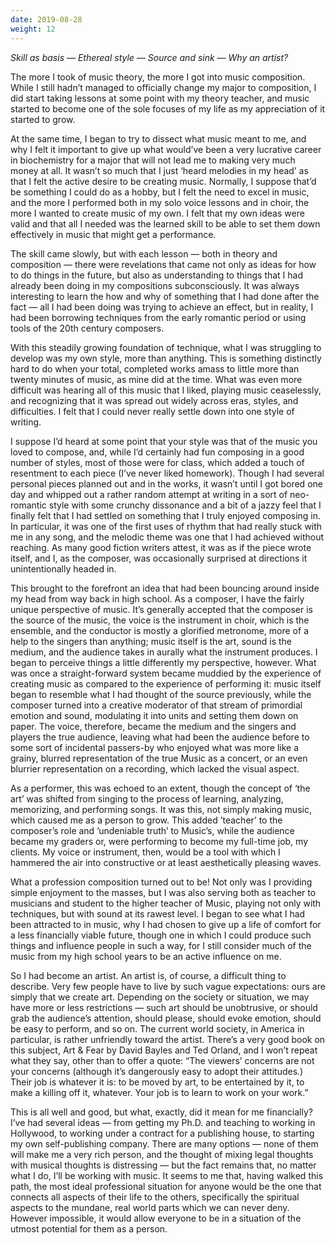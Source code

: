 ```yaml
---
date: 2019-08-28
weight: 12
---
```


*Skill as basis — Ethereal style — Source and sink — Why an artist?*

The more I took of music theory, the more I got into music composition. While I still hadn’t managed to officially change my major to composition, I did start taking lessons at some point with my theory teacher, and music started to become one of the sole focuses of my life as my appreciation of it started to grow.

At the same time, I began to try to dissect what music meant to me, and why I felt it important to give up what would’ve been a very lucrative career in biochemistry for a major that will not lead me to making very much money at all. It wasn’t so much that I just ‘heard melodies in my head’ as that I felt the active desire to be creating music. Normally, I suppose that’d be something I could do as a hobby, but I felt the need to excel in music, and the more I performed both in my solo voice lessons and in choir, the more I wanted to create music of my own. I felt that my own ideas were valid and that all I needed was the learned skill to be able to set them down effectively in music that might get a performance.

The skill came slowly, but with each lesson — both in theory and composition — there were revelations that came not only as ideas for how to do things in the future, but also as understanding to things that I had already been doing in my compositions subconsciously. It was always interesting to learn the how and why of something that I had done after the fact — all I had been doing was trying to achieve an effect, but in reality, I had been borrowing techniques from the early romantic period or using tools of the 20th century composers.

With this steadily growing foundation of technique, what I was struggling to develop was my own style, more than anything. This is something distinctly hard to do when your total, completed works amass to little more than twenty minutes of music, as mine did at the time. What was even more difficult was hearing all of this music that I liked, playing music ceaselessly, and recognizing that it was spread out widely across eras, styles, and difficulties. I felt that I could never really settle down into one style of writing.

I suppose I’d heard at some point that your style was that of the music you loved to compose, and, while I’d certainly had fun composing in a good number of styles, most of those were for class, which added a touch of resentment to each piece (I’ve never liked homework). Though I had several personal pieces planned out and in the works, it wasn’t until I got bored one day and whipped out a rather random attempt at writing in a sort of neo-romantic style with some crunchy dissonance and a bit of a jazzy feel that I finally felt that I had settled on something that I truly enjoyed composing in. In particular, it was one of the first uses of rhythm that had really stuck with me in any song, and the melodic theme was one that I had achieved without reaching. As many good fiction writers attest, it was as if the piece wrote itself, and I, as the composer, was occasionally surprised at directions it unintentionally headed in.

This brought to the forefront an idea that had been bouncing around inside my head from way back in high school. As a composer, I have the fairly unique perspective of music. It’s generally accepted that the composer is the source of the music, the voice is the instrument in choir, which is the ensemble, and the conductor is mostly a glorified metronome, more of a help to the singers than anything; music itself is the art, sound is the medium, and the audience takes in aurally what the instrument produces. I began to perceive things a little differently my perspective, however. What was once a straight-forward system became muddied by the experience of creating music as compared to the experience of performing it: music itself began to resemble what I had thought of the source previously, while the composer turned into a creative moderator of that stream of primordial emotion and sound, modulating it into units and setting them down on paper. The voice, therefore, became the medium and the singers and players the true audience, leaving what had been the audience before to some sort of incidental passers-by who enjoyed what was more like a grainy, blurred representation of the true Music as a concert, or an even blurrier representation on a recording, which lacked the visual aspect.

As a performer, this was echoed to an extent, though the concept of ‘the art’ was shifted from singing to the process of learning, analyzing, memorizing, and performing songs. It was this, not simply making music, which caused me as a person to grow. This added ’teacher’ to the composer’s role and ’undeniable truth’ to Music’s, while the audience became my graders or, were performing to become my full-time job, my clients. My voice or instrument, then, would be a tool with which I hammered the air into constructive or at least aesthetically pleasing waves.

What a profession composition turned out to be! Not only was I providing simple enjoyment to the masses, but I was also serving both as teacher to musicians and student to the higher teacher of Music, playing not only with techniques, but with sound at its rawest level. I began to see what I had been attracted to in music, why I had chosen to give up a life of comfort for a less financially viable future, though one in which I could produce such things and influence people in such a way, for I still consider much of the music from my high school years to be an active influence on me.

So I had become an artist. An artist is, of course, a difficult thing to describe. Very few people have to live by such vague expectations: ours are simply that we create art. Depending on the society or situation, we may have more or less restrictions — such art should be unobtrusive, or should grab the audience’s attention, should please, should evoke emotion, should be easy to perform, and so on. The current world society, in America in particular, is rather unfriendly toward the artist. There’s a very good book on this subject, Art & Fear by David Bayles and Ted Orland, and I won’t repeat what they say, other than to offer a quote: “The viewers’ concerns are not your concerns (although it’s dangerously easy to adopt their attitudes.) Their job is whatever it is: to be moved by art, to be entertained by it, to make a killing off it, whatever. Your job is to learn to work on your work.”

This is all well and good, but what, exactly, did it mean for me financially? I’ve had several ideas — from getting my Ph.D. and teaching to working in Hollywood, to working under a contract for a publishing house, to starting my own self-publishing company. There are many options — none of them will make me a very rich person, and the thought of mixing legal thoughts with musical thoughts is distressing — but the fact remains that, no matter what I do, I’ll be working with music. It seems to me that, having walked this path, the most ideal professional situation for anyone would be the one that connects all aspects of their life to the others, specifically the spiritual aspects to the mundane, real world parts which we can never deny. However impossible, it would allow everyone to be in a situation of the utmost potential for them as a person.
